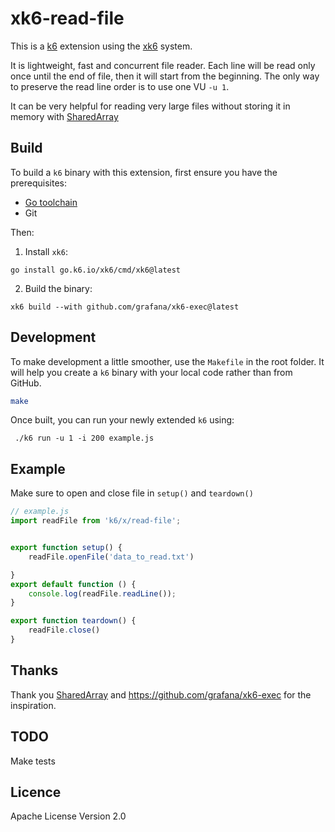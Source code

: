 # xk6-read-file

This is a [k6](https://go.k6.io/k6) extension using the
[xk6](https://github.com/grafana/xk6) system.

It is lightweight, fast and concurrent file reader. Each line will be read only once until 
the end of file, then it will start from the beginning.
The only way to preserve the read line order is to use one VU `-u 1`. 

It can be very helpful for reading very large files without storing it in memory 
with [SharedArray](https://k6.io/docs/javascript-api/k6-data/sharedarray/)

## Build

To build a `k6` binary with this extension, first ensure you have the prerequisites:

- [Go toolchain](https://go101.org/article/go-toolchain.html)
- Git

Then:

1. Install `xk6`:
  ```shell
  go install go.k6.io/xk6/cmd/xk6@latest
  ```

2. Build the binary:
  ```shell
  xk6 build --with github.com/grafana/xk6-exec@latest
  ```

## Development
To make development a little smoother, use the `Makefile` in the root folder. 
It will help you create a `k6` binary with your local code rather than from GitHub.

```bash
make
```
Once built, you can run your newly extended `k6` using:
```shell
 ./k6 run -u 1 -i 200 example.js
 ```

## Example

Make sure to open and close file in `setup()` and `teardown()`

```javascript
// example.js
import readFile from 'k6/x/read-file';


export function setup() {
    readFile.openFile('data_to_read.txt')

}
export default function () {
    console.log(readFile.readLine());
}

export function teardown() {
    readFile.close()
}
```

## Thanks
Thank you [SharedArray](https://k6.io/docs/javascript-api/k6-data/sharedarray/) and https://github.com/grafana/xk6-exec for the inspiration.

## TODO
Make tests

## Licence
Apache License Version 2.0
